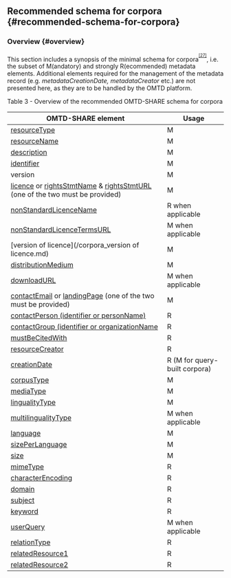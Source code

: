 ## ​Recommended schema for corpora {#recommended-schema-for-corpora}

### Overview {#overview}

This section includes a synopsis of the minimal schema for corpora<sup><sup id="916464963798167-footnote-ref-27"><a href="#916464963798167-footnote-27">[27]</a></sup></sup>, i.e. the subset of M(andatory) and strongly R(ecommended) metadata elements. Additional elements required for the management of the metadata record (e.g. _metadataCreationDate, metadataCreator_ etc.) are not presented here, as they are to be handled by the OMTD platform.

Table 3 - Overview of the recommended OMTD-SHARE schema for corpora

| OMTD-SHARE element | Usage |
| --- | --- |
| [resourceType](/corpora_resourceType.md) | Μ |
| [resourceName](/corpora_resourceName.md) | Μ |
| [description](/corpora_description.md) | Μ |
| [identifier](/corpora_identifier.md) | Μ |
| version | M |
| [licence](/corpora_licence.md) or [rightsStmtName](/corpora_rightsStmtName.md) & [rightsStmtURL](/corpora_rightsStmtURL.md) \(one of the two must be provided\) | Μ |
| [nonStandardLicenceName](/corpora_nonStandardLicenceName.md) | R when applicable |
| [nonStandardLicenceTermsURL](/corpora_nonStandardLicenceTermsURL.md) | Μ when applicable |
| [version of licence](/corpora_version of licence.md) | Μ |
| [distributionMedium](/corpora_distributionMedium.md) | Μ |
| [downloadURL](/corpora_downloadURL.md) | Μ when applicable |
| [contactEmail](/corpora_contactEmail.md) or [landingPage](/corpora_landingPage.md) \(one of the two must be provided\) | Μ |
| [contactPerson (identifier or personName)](/corpora_contactPerson.md) | R |
| [contactGroup (identifier or organizationName](/corpora_contactGroup.md) | R |
| [mustBeCitedWith](/corpora_mustBeCitedWith.md) | R |
| [resourceCreator](/corpora_resourceCreator.md) | R |
| [creationDate](/corpora_creationDate.md) | R \(M for query-built corpora\) |
| [corpusType](/corpora_corpusType.md) | Μ |
| [mediaType](/corpora_mediaType.md) | Μ |
| [lingualityType](/corpora_lingualityType.md) | Μ |
| [multilingualityType](/corpora_multilingualityType.md) | Μ when applicable |
| [language](/corpora_language.md) | Μ |
| [sizePerLanguage](/corpora_sizePerLanguage.md) | Μ |
| [size](/corpora_size.md) | Μ |
| [mimeType](/corpora_mimeType.md) | R |
| [characterEncoding](/corpora_characterEncoding.md) | R |
| [domain](/corpora_domain.md) | R |
| [subject](/corpora_subject.md) | R |
| [keyword](/corpora_keyword.md) | R |
| [userQuery](/corpora_userQuery.md) | Μ when applicable |
| [relationType](/corpora_relationType.md) | R |
| [relatedResource1](/corpora_relatedResource1.md) | R |
| [relatedResource2](/corpora_relatedResource2.md) | R |
